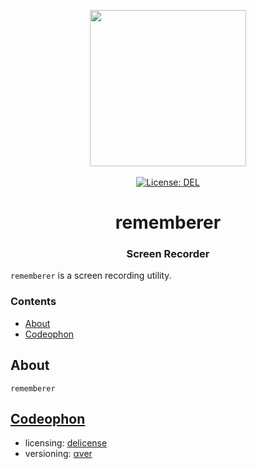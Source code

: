 <p align="center">
    <img src="https://raw.githubusercontent.com/plurid/rememberer/master/about/identity/rememberer-logo.png" height="250px">
    <br />
    <br />
    <a target="_blank" href="https://github.com/plurid/rememberer/blob/master/LICENSE">
        <img src="https://img.shields.io/badge/license-DEL-blue.svg?colorB=1380C3&style=for-the-badge" alt="License: DEL">
    </a>
</p>



<h1 align="center">
    rememberer
</h1>


<h3 align="center">
    Screen Recorder
</h3>



`rememberer` is a screen recording utility.



### Contents

+ [About](#about)
+ [Codeophon](#codeophon)



## About

`rememberer`



## [Codeophon](https://github.com/ly3xqhl8g9/codeophon)

+ licensing: [delicense](https://github.com/ly3xqhl8g9/delicense)
+ versioning: [αver](https://github.com/ly3xqhl8g9/alpha-versioning)
